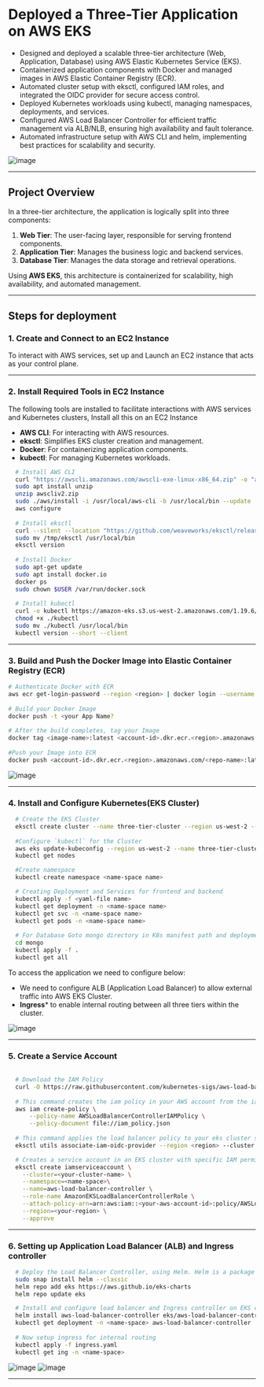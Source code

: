 # Deployed a Three-Tier Application on AWS EKS

- Designed and deployed a scalable three-tier architecture (Web, Application, Database) using AWS Elastic Kubernetes Service (EKS).
- Containerized application components with Docker and managed images in AWS Elastic Container Registry (ECR).
- Automated cluster setup with eksctl, configured IAM roles, and integrated the OIDC provider for secure access control.
- Deployed Kubernetes workloads using kubectl, managing namespaces, deployments, and services.
- Configured AWS Load Balancer Controller for efficient traffic management via ALB/NLB, ensuring high availability and fault tolerance.
- Automated infrastructure setup with AWS CLI and helm, implementing best practices for scalability and security.
  
![image](https://github.com/user-attachments/assets/38ec4ed7-35e4-4d00-8a28-14a40b248966)

---

## Project Overview

In a three-tier architecture, the application is logically split into three components:

1. **Web Tier**: The user-facing layer, responsible for serving frontend components.
2. **Application Tier**: Manages the business logic and backend services.
3. **Database Tier**: Manages the data storage and retrieval operations.

Using **AWS EKS**, this architecture is containerized for scalability, high availability, and automated management.

---

## Steps for deployment


### 1. Create and Connect to an EC2 Instance
To interact with AWS services, set up and Launch an EC2 instance that acts as your control plane.

---

### 2. Install Required Tools in EC2 Instance
The following tools are installed to facilitate interactions with AWS services and Kubernetes clusters, Install all this on an EC2 Instance
- **AWS CLI**: For interacting with AWS resources.
- **eksctl**: Simplifies EKS cluster creation and management.
- **Docker**: For containerizing application components.
- **kubectl**: For managing Kubernetes workloads.

```bash
  # Install AWS CLI
  curl "https://awscli.amazonaws.com/awscli-exe-linux-x86_64.zip" -o "awscliv2.zip"
  sudo apt install unzip
  unzip awscliv2.zip
  sudo ./aws/install -i /usr/local/aws-cli -b /usr/local/bin --update
  aws configure
  
  # Install eksctl
  curl --silent --location "https://github.com/weaveworks/eksctl/releases/latest/download/eksctl_$(uname -s)_amd64.tar.gz" | tar xz -C /tmp
  sudo mv /tmp/eksctl /usr/local/bin
  eksctl version
  
  # Install Docker
  sudo apt-get update
  sudo apt install docker.io
  docker ps
  sudo chown $USER /var/run/docker.sock
  
  # Install kubectl
  curl -o kubectl https://amazon-eks.s3.us-west-2.amazonaws.com/1.19.6/2021-01-05/bin/linux/amd64/kubectl
  chmod +x ./kubectl
  sudo mv ./kubectl /usr/local/bin
  kubectl version --short --client
  ```
---

### 3. Build and Push the Docker Image into Elastic Container Registry (ECR)
  ```bash
  # Authenticate Docker with ECR
  aws ecr get-login-password --region <region> | docker login --username AWS --password-stdin <account-id>.dkr.ecr.<region>.amazonaws.com
      
  # Build your Docker Image
  docker push -t <your App Name?
      
  # After the build completes, tag your Image
  docker tag <image-name>:latest <account-id>.dkr.ecr.<region>.amazonaws.com/<repo-name>:latest
      
  #Push your Image into ECR
  docker push <account-id>.dkr.ecr.<region>.amazonaws.com/<repo-name>:latest
  ```
![image](https://github.com/user-attachments/assets/38cca81c-7451-4708-a6d7-628b90ce29a2)

---

### 4. Install and Configure Kubernetes(EKS Cluster)

  ```bash
    # Create the EKS Cluster
    eksctl create cluster --name three-tier-cluster --region us-west-2 --node-type t2.medium --nodes-min 2 --nodes-max 2
    
    #Configure `kubectl` for the Cluster
    aws eks update-kubeconfig --region us-west-2 --name three-tier-cluster
    kubectl get nodes

    #Create namespace
    kubectl create namespace <name-space name>

    # Creating Deployment and Services for frontend and backend
    kubectl apply -f <yaml-file name>
    kubectl get deployment -n <name-space name>
    kubectl get svc -n <name-space name>
    kubectl get pods -n <name-space name>
    
    # For Database Goto mongo directory in K8s manifest path and deployment the apps
    cd mongo
    kubectl apply -f .
    kubectl get all
  ```

To access the application we need to configure below:
- We need to configure ALB (Application Load Balancer) to allow external traffic into AWS EKS Cluster.
- **Ingress*** to enable internal routing between all three tiers within the cluster.
  
![image](https://github.com/user-attachments/assets/2dc431b8-2a2c-4d94-9017-ce0aa318c90b)

---
### 5. Create a Service Account 

  ```bash
      
    # Download the IAM Policy
    curl -O https://raw.githubusercontent.com/kubernetes-sigs/aws-load-balancer-controller/v2.5.4/docs/install/iam_policy.json
    
    # This command creates the iam policy in your AWS account from the iam_policy.json file 
    aws iam create-policy \
        --policy-name AWSLoadBalancerControllerIAMPolicy \
        --policy-document file://iam_policy.json
    
    # This command applies the load balancer policy to your eks cluster so that your eks cluster is working with your load balancer according to the policy.
    eksctl utils associate-iam-oidc-provider --region <region> --cluster <cluster-name> --approve
  
    # Creates a service account in an EKS cluster with specific IAM permissions.
    eksctl create iamserviceaccount \
      --cluster=<your-cluster-name> \
      --namespace=<name-space>\
      --name=aws-load-balancer-controller \
      --role-name AmazonEKSLoadBalancerControllerRole \
      --attach-policy-arn=arn:aws:iam::<your-aws-account-id>:policy/AWSLoadBalancerControllerIAMPolicy \
      --region=<your-region> \
      --approve
```
---

### 6. Setting up Application Load Balancer (ALB) and Ingress controller

  ```bash
    # Deploy the Load Balancer Controller, using Helm. Helm is a package manager for Kubernetes that simplifies deploying and managing applications on a Kubernetes cluster
    sudo snap install helm --classic
    helm repo add eks https://aws.github.io/eks-charts
    helm repo update eks

    # Install and configure load balancer and Ingress controller on EKS cluster
    helm install aws-load-balancer-controller eks/aws-load-balancer-controller -n <name-space> --set clusterName=my-cluster --set serviceAccount.create=false --set serviceAccount.name=aws-load-balancer-controller
    kubectl get deployment -n <name-space> aws-load-balancer-controller
    
    # Now setup ingress for internal routing
    kubectl apply -f ingress.yaml
    kubectl get ing -n <name-space>

 ```
![image](https://github.com/user-attachments/assets/67c77f1b-f658-49d7-abec-83ce5e84f21d)
![image](https://github.com/user-attachments/assets/a74cfdc8-5f75-420d-8caf-471390215ee5)

---
